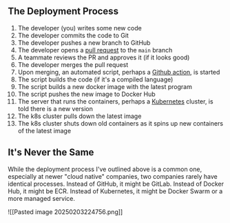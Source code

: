
## The Deployment Process

1. The developer (you) writes some new code
2. The developer commits the code to Git
3. The developer pushes a new branch to GitHub
4. The developer opens a [pull request](https://docs.github.com/en/pull-requests/collaborating-with-pull-requests/proposing-changes-to-your-work-with-pull-requests/about-pull-requests) to the `main` branch
5. A teammate reviews the PR and approves it (if it looks good)
6. The developer merges the pull request
7. Upon merging, an automated script, perhaps a [Github action](https://docs.github.com/en/actions), is started
8. The script builds the code (if it's a compiled language)
9. The script builds a new docker image with the latest program
10. The script pushes the new image to Docker Hub
11. The server that runs the containers, perhaps a [Kubernetes](https://kubernetes.io/) cluster, is told there is a new version
12. The k8s cluster pulls down the latest image
13. The k8s cluster shuts down old containers as it spins up new containers of the latest image

## It's Never the Same

While the deployment process I've outlined above is a common one, especially at newer "cloud native" companies, two companies rarely have identical processes. Instead of GitHub, it might be GitLab. Instead of Docker Hub, it might be ECR. Instead of Kubernetes, it might be Docker Swarm or a more managed service.

![[Pasted image 20250203224756.png]]